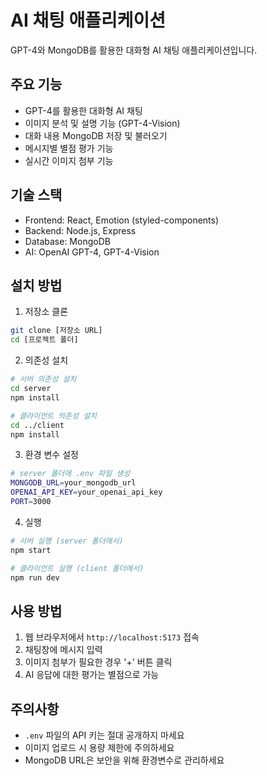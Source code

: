 # AI 채팅 애플리케이션

GPT-4와 MongoDB를 활용한 대화형 AI 채팅 애플리케이션입니다.

## 주요 기능

- GPT-4를 활용한 대화형 AI 채팅
- 이미지 분석 및 설명 기능 (GPT-4-Vision)
- 대화 내용 MongoDB 저장 및 불러오기
- 메시지별 별점 평가 기능
- 실시간 이미지 첨부 기능

## 기술 스택

- Frontend: React, Emotion (styled-components)
- Backend: Node.js, Express
- Database: MongoDB
- AI: OpenAI GPT-4, GPT-4-Vision

## 설치 방법

1. 저장소 클론
```bash
git clone [저장소 URL]
cd [프로젝트 폴더]
```

2. 의존성 설치
```bash
# 서버 의존성 설치
cd server
npm install

# 클라이언트 의존성 설치
cd ../client
npm install
```

3. 환경 변수 설정
```bash
# server 폴더에 .env 파일 생성
MONGODB_URL=your_mongodb_url
OPENAI_API_KEY=your_openai_api_key
PORT=3000
```

4. 실행
```bash
# 서버 실행 (server 폴더에서)
npm start

# 클라이언트 실행 (client 폴더에서)
npm run dev
```

## 사용 방법

1. 웹 브라우저에서 `http://localhost:5173` 접속
2. 채팅창에 메시지 입력
3. 이미지 첨부가 필요한 경우 '+' 버튼 클릭
4. AI 응답에 대한 평가는 별점으로 가능

## 주의사항

- `.env` 파일의 API 키는 절대 공개하지 마세요
- 이미지 업로드 시 용량 제한에 주의하세요
- MongoDB URL은 보안을 위해 환경변수로 관리하세요 